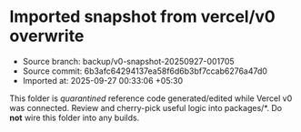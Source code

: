 # Imported snapshot from vercel/v0 overwrite

- Source branch: backup/v0-snapshot-20250927-001705
- Source commit: 6b3afc64294137ea58f6d6b3bf7ccab6276a47d0
- Imported at:   2025-09-27 00:33:06 +05:30

This folder is *quarantined* reference code generated/edited while Vercel v0 was connected.
Review and cherry-pick useful logic into packages/*. Do **not** wire this folder into any builds.